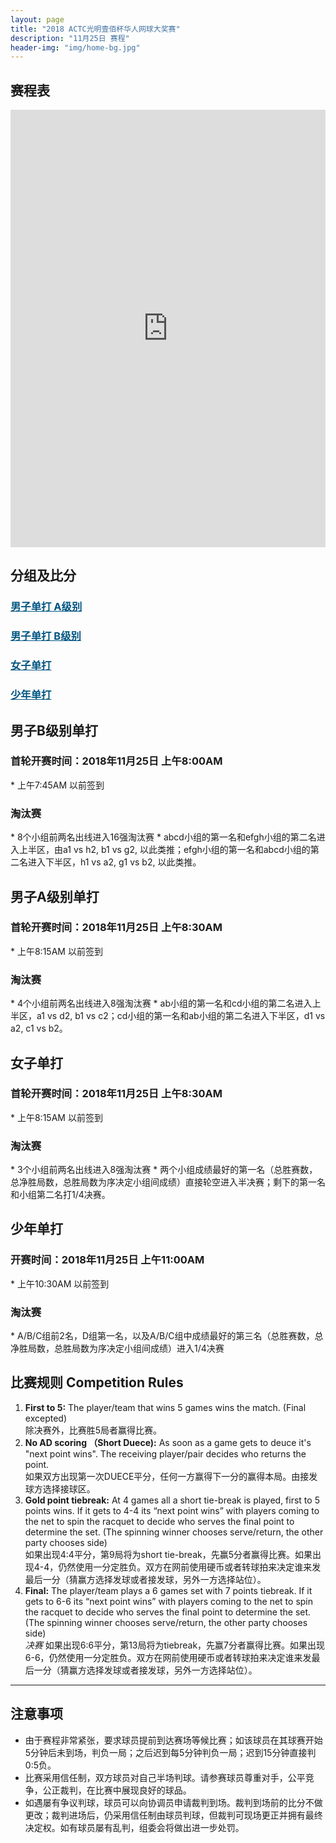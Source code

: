 ```yaml
---
layout: page
title: "2018 ACTC光明壹佰杯华人网球大奖赛"
description: "11月25日 赛程"
header-img: "img/home-bg.jpg"
---
```


<h2>赛程表</h2>
<iframe width="100%" height="700" frameborder="0" scrolling="auto" allowtransparency="true" src="https://docs.google.com/spreadsheets/d/e/2PACX-1vQYvdD6nEZ6O3T6-NLubVeIcrA6ZEUGBAFYPo7JpLvZ2L_lnQu73o55tB3SYT35eCbjDk-JKvVit-mm/pubhtml?gid=0&amp;single=true&amp;widget=true&amp;headers=false"></iframe>


<h2>分组及比分</h2>
<h3> <a href="{{ site.baseurl }}/2018/draw/single_a" target="_blank" style="color:#005580">男子单打 A级别</a></h3>
<h3> <a href="{{ site.baseurl }}/2018/draw/single_b" target="_blank" style="color:#005580">男子单打 B级别</a></h3>
<h3> <a href="{{ site.baseurl }}/2018/draw/single_w" target="_blank" style="color:#005580">女子单打</a></h3>
<h3> <a href="{{ site.baseurl }}/2018/draw/single_j" target="_blank" style="color:#005580">少年单打</a></h3>


<h2><p class="text-center">男子B级别单打</p></h2>
<h3>首轮开赛时间：2018年11月25日 上午8:00AM</h3>
* 上午7:45AM 以前签到
<h3>淘汰赛</h3>
* 8个小组前两名出线进入16强淘汰赛
* abcd小组的第一名和efgh小组的第二名进入上半区，由a1 vs h2, b1 vs g2, 以此类推；efgh小组的第一名和abcd小组的第二名进入下半区，h1 vs a2, g1 vs b2, 以此类推。

<h2><p class="text-center">男子A级别单打</p></h2>
<h3>首轮开赛时间：2018年11月25日 上午8:30AM</h3>
* 上午8:15AM 以前签到
<h3>淘汰赛</h3>
* 4个小组前两名出线进入8强淘汰赛
* ab小组的第一名和cd小组的第二名进入上半区，a1 vs d2, b1 vs c2；cd小组的第一名和ab小组的第二名进入下半区，d1 vs a2, c1 vs b2。

<h2><p class="text-center">女子单打</p></h2>
<h3>首轮开赛时间：2018年11月25日 上午8:30AM</h3>
* 上午8:15AM 以前签到
<h3>淘汰赛</h3>
* 3个小组前两名出线进入8强淘汰赛
* 两个小组成绩最好的第一名（总胜赛数，总净胜局数，总胜局数为序决定小组间成绩）直接轮空进入半决赛；剩下的第一名和小组第二名打1/4决赛。

<h2><p class="text-center">少年单打</p></h2>
<h3>开赛时间：2018年11月25日 上午11:00AM</h3>
* 上午10:30AM 以前签到
<h3>淘汰赛</h3>
* A/B/C组前2名，D组第一名，以及A/B/C组中成绩最好的第三名（总胜赛数，总净胜局数，总胜局数为序决定小组间成绩）进入1/4决赛

<br>

<h2 class="page-header">比赛规则 Competition Rules</h2>

1. **First to 5:** The player/team that wins 5 games wins the match. (Final excepted)<br>除决赛外，比赛胜5局者赢得比赛。
2. **No AD scoring （Short Duece):** As soon as a game gets to deuce it's "next point wins". The receiving player/pair decides who returns the point.<br>如果双方出现第一次DUECE平分，任何一方赢得下一分的赢得本局。由接发球方选择接球区。
3. **Gold point tiebreak:** At 4 games all a short tie-break is played, first to 5 points wins. If it gets to 4-4 its “next point wins” with players coming to the net to spin the racquet to decide who serves the final point to determine the set. (The spinning winner chooses serve/return, the other party chooses side)<br>如果出现4:4平分，第9局将为short tie-break，先赢5分者赢得比赛。如果出现4-4，仍然使用一分定胜负。双方在网前使用硬币或者转球拍来决定谁来发最后一分（猜赢方选择发球或者接发球，另外一方选择站位）。
4. **Final:** The player/team plays a 6 games set with 7 points tiebreak. If it gets to 6-6 its “next point wins” with players coming to the net to spin the racquet to decide who serves the final point to determine the set. (The spinning winner chooses serve/return, the other party chooses side)<br><em>决赛</em> 如果出现6:6平分，第13局将为tiebreak，先赢7分者赢得比赛。如果出现6-6，仍然使用一分定胜负。双方在网前使用硬币或者转球拍来决定谁来发最后一分（猜赢方选择发球或者接发球，另外一方选择站位）。


____

<h2>注意事项</h2>

* 由于赛程非常紧张，要求球员提前到达赛场等候比赛；如该球员在其球赛开始5分钟后未到场，判负一局；之后迟到每5分钟判负一局；迟到15分钟直接判0:5负。
* 比赛采用信任制，双方球员对自己半场判球。请参赛球员尊重对手，公平竞争，公正裁判，在比赛中展现良好的球品。
* 如遇屡有争议判球，球员可以向协调员申请裁判到场。裁判到场前的比分不做更改；裁判进场后，仍采用信任制由球员判球，但裁判可现场更正并拥有最终决定权。如有球员屡有乱判，组委会将做出进一步处罚。
